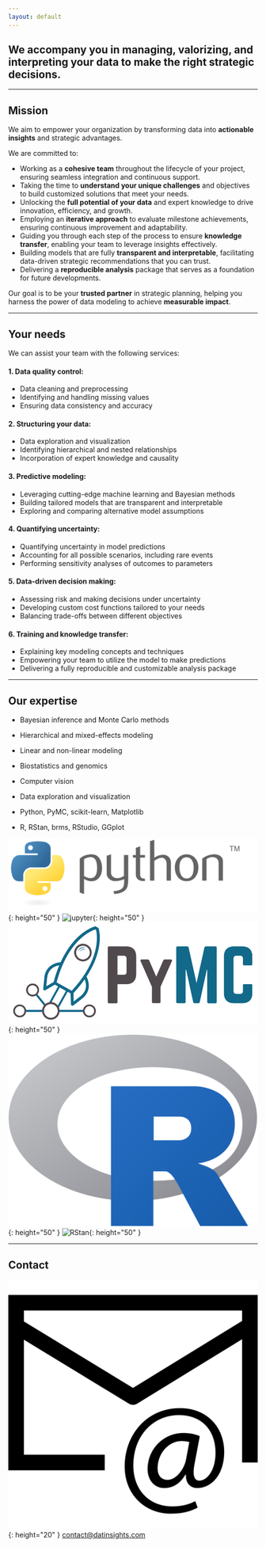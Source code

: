 ```yaml
---
layout: default
---
```


We accompany you in managing, valorizing, and interpreting your data to make the right strategic decisions.
---------------

* * *

## Mission

We aim to empower your organization by transforming data into **actionable insights** and strategic advantages.

We are committed to:
* Working as a **cohesive team** throughout the lifecycle of your project, ensuring seamless integration and continuous support.
* Taking the time to **understand your unique challenges** and objectives to build customized solutions that meet your needs.
* Unlocking the **full potential of your data** and expert knowledge to drive innovation, efficiency, and growth.
* Employing an **iterative approach** to evaluate milestone achievements, ensuring continuous improvement and adaptability.
* Guiding you through each step of the process to ensure **knowledge transfer**, enabling your team to leverage insights effectively.
* Building models that are fully **transparent and interpretable**, facilitating data-driven strategic recommendations that you can trust.
* Delivering a **reproducible analysis** package that serves as a foundation for future developments.

Our goal is to be your **trusted partner** in strategic planning, helping you harness the power of data modeling to achieve **measurable impact**.

* * *

## Your needs

We can assist your team with the following services:

#### 1. Data quality control:
- Data cleaning and preprocessing
- Identifying and handling missing values
- Ensuring data consistency and accuracy

#### 2. Structuring your data:
- Data exploration and visualization
- Identifying hierarchical and nested relationships
- Incorporation of expert knowledge and causality

#### 3. Predictive modeling:
- Leveraging cutting-edge machine learning and Bayesian methods
- Building tailored models that are transparent and interpretable
- Exploring and comparing alternative model assumptions

#### 4. Quantifying uncertainty:
- Quantifying uncertainty in model predictions
- Accounting for all possible scenarios, including rare events
- Performing sensitivity analyses of outcomes to parameters

#### 5. Data-driven decision making:
- Assessing risk and making decisions under uncertainty
- Developing custom cost functions tailored to your needs
- Balancing trade-offs between different objectives

#### 6. Training and knowledge transfer:
- Explaining key modeling concepts and techniques
- Empowering your team to utilize the model to make predictions
- Delivering a fully reproducible and customizable analysis package

***

## Our expertise

* Bayesian inference and Monte Carlo methods
* Hierarchical and mixed-effects modeling
* Linear and non-linear modeling
* Biostatistics and genomics
* Computer vision
* Data exploration and visualization

* Python, PyMC, scikit-learn, Matplotlib
* R, RStan, brms, RStudio, GGplot

![Python](/assets/img/python-logo-generic.svg){: height="50" } ![jupyter](https://jupyter.org/assets/homepage/main-logo.svg){: height="50" } ![PyMC](https://raw.githubusercontent.com/pymc-devs/brand/main/pymc/pymc_logos/PyMC_banner.svg){: height="50" } ![R](/assets/img/Rlogo.svg){: height="50" } ![RStan](https://raw.githubusercontent.com/stan-dev/logos/master/logo_tm.png){: height="50" }

***
<!-- 
## Project examples

![Github](assets/img/github-mark.svg){: height="20" } [Clinical trial](https://github.com/dufourya)

![Github](assets/img/github-mark.svg){: height="20" } [Image analysis](https://github.com/dufourya)

![Github](assets/img/github-mark.svg){: height="20" } [Time series](https://github.com/dufourya)

* * * -->

## Contact

![mail](assets/img/email.svg){: height="20" } [contact@datinsights.com](mailto:contact@datinsights.com)
